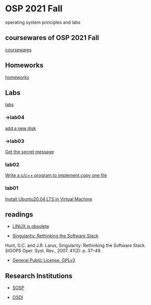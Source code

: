 # OSP 2021 Fall
operating system principles and labs
## coursewares of OSP 2021 Fall
[coursewares](/AllinAll/coursewares)

## Homeworks
[homeworks](/AllinAll/homeworks)

## Labs
[labs](/AllinAll/labs)

### ->lab04
[add a new disk](/AllinAll/labs/labaddnewdisk)

### ->lab03
[Get the secret message](/AllinAll/labs/labsecret)

### lab02
[Write a c/c++ program to implement copy one file](/AllinAll/labs/labcopyfile)

### lab01
[Install Ubuntu20.04 LTS in Virtual Machine](/AllinAll/labs/lab01installlinux)


## readings
* [LINUX is obsolete](/AllinAll/others/LINUXisobsolete.pdf)

* [Singularity: Rethinking the Software Stack](/AllinAll/others/osr2007_rethinkingsoftwarestack.pdf)

Hunt, G.C. and J.R. Larus, Singularity: Rethinking the Software Stack. SIGOPS Oper. Syst. Rev., 2007. 41(2): p. 37–49.


* [General Public License, GPLv3](https://www.gnu.org/licenses/gpl-3.0.en.html)


## Research Institutions

* [SOSP](http://www.sosp.org/)

* [OSDI](https://www.usenix.org/conference/osdi20)
